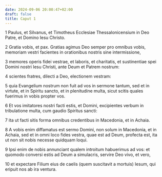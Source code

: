 ```yaml
---
date: 2024-09-06 20:00:47+02:00
draft: false
title: Caput 1
---
```





1 Paulus, et Silvanus, et Timotheus Ecclesiae Thessalonicensium in Deo Patre, et Domino Iesu Christo.

2 Gratia vobis, et pax. Gratias agimus Deo semper pro omnibus vobis, memoriam vestri facientes in orationibus nostris sine intermissione,

3 memores operis fidei vestrae, et laboris, et charitatis, et sustinentiae spei Domini nostri Iesu Christi, ante Deum et Patrem nostrum:

4 scientes fratres, dilecti a Deo, electionem vestram:

5 quia Evangelium nostrum non fuit ad vos in sermone tantum, sed et in virtute, et in Spiritu sancto, et in plenitudine multa, sicut scitis quales fuerimus in vobis propter vos.

6 Et vos imitatores nostri facti estis, et Domini, excipientes verbum in tribulatione multa, cum gaudio Spiritus sancti:

7 ita ut facti sitis forma omnibus credentibus in Macedonia, et in Achaia.

8 A vobis enim diffamatus est sermo Domini, non solum in Macedonia, et in Achaia, sed et in omni loco fides vestra, quae est ad Deum, profecta est, ita ut non sit nobis necesse quidquam loqui.

9 Ipsi enim de nobis annunciant qualem introitum habuerimus ad vos: et quomodo conversi estis ad Deum a simulacris, servire Deo vivo, et vero,

10 et expectare Filium eius de caelis (quem suscitavit a mortuis) Iesum, qui eripuit nos ab ira ventura.

